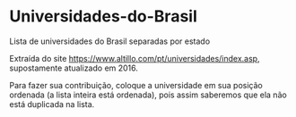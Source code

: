 # Universidades-do-Brasil
Lista de universidades do Brasil separadas por estado

Extraída do site https://www.altillo.com/pt/universidades/index.asp, supostamente atualizado em 2016.

Para fazer sua contribuição, coloque a universidade em sua posição ordenada (a lista inteira está ordenada), pois assim saberemos que ela não está duplicada na lista.
